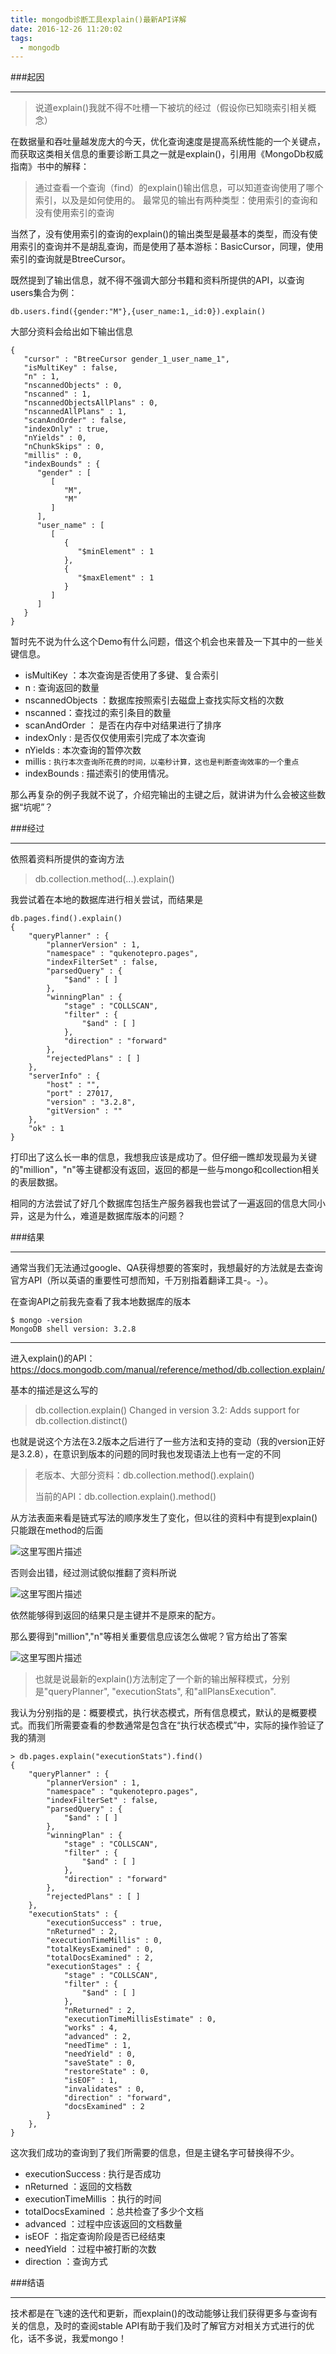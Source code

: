 ```yaml
---
title: mongodb诊断工具explain()最新API详解
date: 2016-12-26 11:20:02
tags:
  - mongodb
---
```

###起因

---

> 说道explain()我就不得不吐槽一下被坑的经过（假设你已知晓索引相关概念）

在数据量和吞吐量越发庞大的今天，优化查询速度是提高系统性能的一个关键点，而获取这类相关信息的重要诊断工具之一就是explain()，引用用《MongoDb权威指南》书中的解释：

> 通过查看一个查询（find）的explain()输出信息，可以知道查询使用了哪个索引，以及是如何使用的。
> 最常见的输出有两种类型：使用索引的查询和没有使用索引的查询

当然了，没有使用索引的查询的explain()的输出类型是最基本的类型，而没有使用索引的查询并不是胡乱查询，而是使用了基本游标：BasicCursor，同理，使用索引的查询就是BtreeCursor。

既然提到了输出信息，就不得不强调大部分书籍和资料所提供的API，以查询users集合为例：

	db.users.find({gender:"M"},{user_name:1,_id:0}).explain()

大部分资料会给出如下输出信息

	{
	   "cursor" : "BtreeCursor gender_1_user_name_1",
	   "isMultiKey" : false,
	   "n" : 1,
	   "nscannedObjects" : 0,
	   "nscanned" : 1,
	   "nscannedObjectsAllPlans" : 0,
	   "nscannedAllPlans" : 1,
	   "scanAndOrder" : false,
	   "indexOnly" : true,
	   "nYields" : 0,
	   "nChunkSkips" : 0,
	   "millis" : 0,
	   "indexBounds" : {
	      "gender" : [
	         [
	            "M",
	            "M"
	         ]
	      ],
	      "user_name" : [
	         [
	            {
	               "$minElement" : 1
	            },
	            {
	               "$maxElement" : 1
	            }
	         ]
	      ]
	   }
	}
暂时先不说为什么这个Demo有什么问题，借这个机会也来普及一下其中的一些关键信息。

 - isMultiKey ：本次查询是否使用了多键、复合索引
 - n : 查询返回的数量
 - nscannedObjects ：数据库按照索引去磁盘上查找实际文档的次数
 - nscanned：查找过的索引条目的数量
 - scanAndOrder ： 是否在内存中对结果进行了排序
 - indexOnly : 是否仅仅使用索引完成了本次查询
 - nYields : 本次查询的暂停次数
 - millis : ```执行本次查询所花费的时间，以毫秒计算，这也是判断查询效率的一个重点```
 - indexBounds : 描述索引的使用情况。
 
那么再复杂的例子我就不说了，介绍完输出的主键之后，就讲讲为什么会被这些数据“坑呢”？

###经过

---

依照着资料所提供的查询方法

>  db.collection.method(...).explain()

我尝试着在本地的数据库进行相关尝试，而结果是

	db.pages.find().explain()
	{
		"queryPlanner" : {
			"plannerVersion" : 1,
			"namespace" : "qukenotepro.pages",
			"indexFilterSet" : false,
			"parsedQuery" : {
				"$and" : [ ]
			},
			"winningPlan" : {
				"stage" : "COLLSCAN",
				"filter" : {
					"$and" : [ ]
				},
				"direction" : "forward"
			},
			"rejectedPlans" : [ ]
		},
		"serverInfo" : {
			"host" : "",
			"port" : 27017,
			"version" : "3.2.8",
			"gitVersion" : ""
		},
		"ok" : 1
	}

打印出了这么长一串的信息，我想我应该是成功了。但仔细一瞧却发现最为关键的"million"，"n"等主键都没有返回，返回的都是一些与mongo和collection相关的表层数据。

相同的方法尝试了好几个数据库包括生产服务器我也尝试了一遍返回的信息大同小异，这是为什么，难道是数据库版本的问题？

###结果

---

通常当我们无法通过google、QA获得想要的答案时，我想最好的方法就是去查询官方API（所以英语的重要性可想而知，千万别指着翻译工具-。-）。

在查询API之前我先查看了我本地数据库的版本

	$ mongo -version
	MongoDB shell version: 3.2.8

---
进入explain()的API：
https://docs.mongodb.com/manual/reference/method/db.collection.explain/

基本的描述是这么写的
>db.collection.explain()
Changed in version 3.2: Adds support for db.collection.distinct()

也就是说这个方法在3.2版本之后进行了一些方法和支持的变动（我的version正好是3.2.8），在意识到版本的问题的同时我也发现语法上也有一定的不同

> 老版本、大部分资料：db.collection.method().explain()
> 
> 当前的API：db.collection.explain().method()

从方法表面来看是链式写法的顺序发生了变化，但以往的资料中有提到explain()只能跟在method的后面

![这里写图片描述](http://img.blog.csdn.net/20161226135840306?watermark/2/text/aHR0cDovL2Jsb2cuY3Nkbi5uZXQvcXFfMTc0NzUxNTU=/font/5a6L5L2T/fontsize/400/fill/I0JBQkFCMA==/dissolve/70/gravity/SouthEast)
	
否则会出错，经过测试貌似推翻了资料所说

![这里写图片描述](http://img.blog.csdn.net/20161226135915465?watermark/2/text/aHR0cDovL2Jsb2cuY3Nkbi5uZXQvcXFfMTc0NzUxNTU=/font/5a6L5L2T/fontsize/400/fill/I0JBQkFCMA==/dissolve/70/gravity/SouthEast)

依然能够得到返回的结果只是主键并不是原来的配方。

那么要得到"million","n"等相关重要信息应该怎么做呢？官方给出了答案

![这里写图片描述](http://img.blog.csdn.net/20161226140157157?watermark/2/text/aHR0cDovL2Jsb2cuY3Nkbi5uZXQvcXFfMTc0NzUxNTU=/font/5a6L5L2T/fontsize/400/fill/I0JBQkFCMA==/dissolve/70/gravity/SouthEast)


> 也就是说最新的explain()方法制定了一个新的输出解释模式，分别是"queryPlanner", "executionStats", 和"allPlansExecution".

我认为分别指的是：概要模式，执行状态模式，所有信息模式，默认的是概要模式。而我们所需要查看的参数通常是包含在“执行状态模式”中，实际的操作验证了我的猜测

	> db.pages.explain("executionStats").find()
	{
		"queryPlanner" : {
			"plannerVersion" : 1,
			"namespace" : "qukenotepro.pages",
			"indexFilterSet" : false,
			"parsedQuery" : {
				"$and" : [ ]
			},
			"winningPlan" : {
				"stage" : "COLLSCAN",
				"filter" : {
					"$and" : [ ]
				},
				"direction" : "forward"
			},
			"rejectedPlans" : [ ]
		},
		"executionStats" : {
			"executionSuccess" : true,
			"nReturned" : 2,
			"executionTimeMillis" : 0,
			"totalKeysExamined" : 0,
			"totalDocsExamined" : 2,
			"executionStages" : {
				"stage" : "COLLSCAN",
				"filter" : {
					"$and" : [ ]
				},
				"nReturned" : 2,
				"executionTimeMillisEstimate" : 0,
				"works" : 4,
				"advanced" : 2,
				"needTime" : 1,
				"needYield" : 0,
				"saveState" : 0,
				"restoreState" : 0,
				"isEOF" : 1,
				"invalidates" : 0,
				"direction" : "forward",
				"docsExamined" : 2
			}
		},
	}

这次我们成功的查询到了我们所需要的信息，但是主键名字可替换得不少。

 - executionSuccess : 执行是否成功
 - nReturned ：返回的文档数
 - executionTimeMillis ：执行的时间
 - totalDocsExamined ：总共检查了多少个文档
 - advanced ：过程中应该返回的文档数量
 - isEOF ：指定查询阶段是否已经结束
 - needYield ：过程中被打断的次数
 - direction ：查询方式

###结语

---

技术都是在飞速的迭代和更新，而explain()的改动能够让我们获得更多与查询有关的信息，及时的查阅stable API有助于我们及时了解官方对相关方式进行的优化，话不多说，我爱mongo！